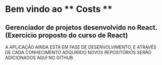 # Bem vindo ao ** Costs **
## Gerenciador de projetos desenvolvido no React. (Exercício proposto do curso de React)

A APLICAÇÃO AINDA ESTÁ EM FASE DE DESENVOLVIMENTO, E ATRAVÉS DE CADA CONHECIMENTO ADQUIRIDO NOVOS REPOSITÓRIOS SERÃO ADICIONADOS AQUI NO GITHUB.
